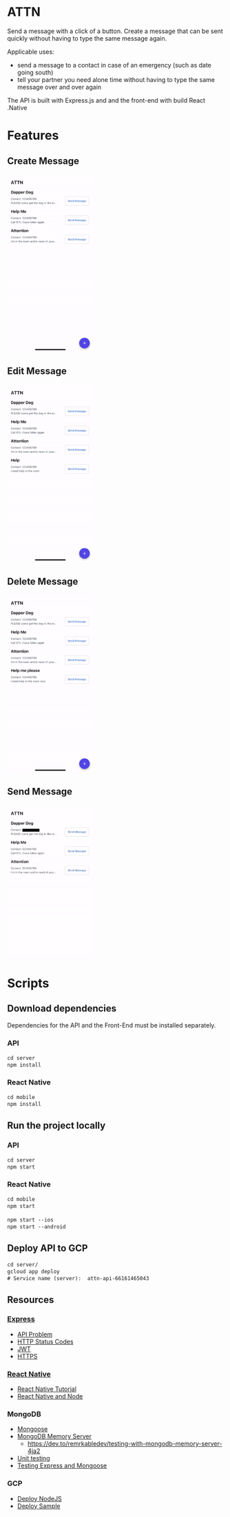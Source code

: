 # ATTN

Send a message with a click of a button. Create a message that can be sent quickly without having to type the same message again.

Applicable  uses:
- send a message to a contact in case of an emergency (such as date going south)
- tell your partner you need alone time without having to type the same message over and over again


The API is built with Express.js and and the front-end with build React .Native

# Features
## Create Message
<img src='assets/create.gif' alt='Create Message GIF' width='200px'>

## Edit Message
<img src='assets/edit.gif' alt='Edit Message GIF' width='200px'>

## Delete Message
<img src='assets/delete.gif' alt='Delete Message GIF' width='200px'>

## Send Message
<img src='assets/send.gif' alt='Send Message GIF' width='200px'>

# Scripts

## Download dependencies

Dependencies for the API and the Front-End must be installed separately.

### API

```
cd server
npm install
```

### React Native

```
cd mobile
npm install
```

## Run the project locally

### API

```
cd server
npm start
```

### React Native

```
cd mobile
npm start

npm start --ios
npm start --android
```

## Deploy API to GCP
```
cd server/
gcloud app deploy
# Service name (server):  attn-api-66161465043
```


## Resources

### [Express](https://expressjs.com/)
- [API Problem](https://www.npmjs.com/package/api-problem)
- [HTTP Status Codes](https://developer.mozilla.org/en-US/docs/Web/HTTP/Status)
- [JWT](https://medium.com/@joenjenga/securing-your-apis-node-js-using-jwt-46c5d5d99ccd)
- [HTTPS](https://timonweb.com/javascript/running-expressjs-server-over-https/)

### [React Native](https://reactnative.dev/)
- [React Native Tutorial](https://youtu.be/VozPNrt-LfE)
- [React Native and Node](https://www.asapdevelopers.com/build-a-react-native-login-app-with-node-js-backend/)
### MongoDB
- [Mongoose](https://mongoosejs.com/)
- [MongoDB Memory Server](https://nodkz.github.io/mongodb-memory-server/)
  - https://dev.to/remrkabledev/testing-with-mongodb-memory-server-4ja2
- [Unit testing](https://www.makeuseof.com/express-apis-jest-test/)
- [Testing Express and Mongoose](https://www.freecodecamp.org/news/how-to-test-in-express-and-mongoose-apps/ )

### GCP
- [Deploy NodeJS](https://cloud.google.com/nodejs/getting-started)
- [Deploy Sample](https://billmartin.io/blog/how-to-build-and-deploy-a-nodejs-api-on-google-cloud)